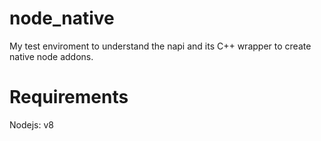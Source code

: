 # node_native

My test enviroment to understand the napi and its C++ wrapper to create native node addons.

# Requirements

Nodejs: v8
